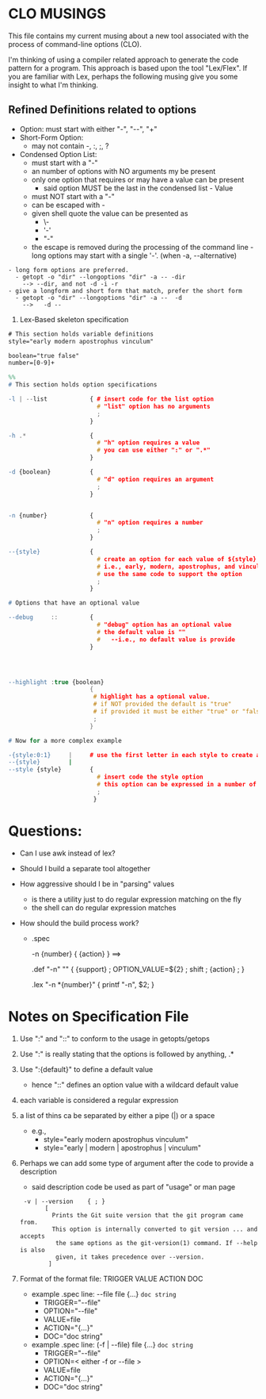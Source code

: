 # CLO MUSINGS

This file contains my current musing about a new tool associated with the 
process of command-line options (CLO). 


I'm thinking of using a compiler related approach to generate the code pattern for a program.  This approach is based upon the tool "Lex/Flex". If you are familiar with Lex, perhaps the following musing give you some insight to what I'm thinking.

## Refined Definitions related to options
   - Option: must start with either "-", "--", "+"
   - Short-Form Option:
     * may not contain -, :, ;, \?
   - Condensed Option List:
     - must start with a "-"
     - an number of options with NO arguments my be present
     - only one option that requires or may have a value can be present
       - said option MUST be the last in the condensed list
    - Value
      - must NOT start with a "-"
      - can be escaped with \-
      - given shell quote the value can be presented as
        * \\-
        * '\-'
        * "\-"
      - the escape is removed during the processing of the command line
    - long options may start with a single '-'. (when -a, --alternative)
    
    - long form options are preferred.
      - getopt -o "dir" --longoptions "dir" -a -- -dir
        --> --dir, and not -d -i -r
    - give a longform and short form that match, prefer the short form
      - getopt -o "dir" --longoptions "dir" -a --  -d
        -->   -d --


1. Lex-Based skeleton specification   

  ```lex
  # This section holds variable definitions
  style="early modern apostrophus vinculum"

  boolean="true false"
  number=[0-9]+

  %%
  # This section holds option specifications

  -l | --list            { # insert code for the list option
                           # "list" option has no arguments
                           ;
                         }

  -h .*                  {
                           # "h" option requires a value
                           # you can use either ":" or ".*"
                         }

  -d {boolean}           { 
                           # "d" option requires an argument
                           ;
                         }


  -n {number}            { 
                           # "n" option requires a number
                           ;
                         }

  --{style}              { 
                           # create an option for each value of ${style}
                           # i.e., early, modern, apostrophus, and vinculum 
                           # use the same code to support the option
                           ;
                         }

  # Options that have an optional value

  --debug     ::         {
                           # "debug" option has an optional value
                           # the default value is ""
                           #   --i.e., no default value is provide
                         }




  --highlight :true {boolean}
                         {
                          # highlight has a optional value.
                          # if NOT provided the default is "true"
                          # if provided it must be either "true" or "false"
                          ;
                         }

  # Now for a more complex example

  -{style:0:1}     |     # use the first letter in each style to create an option
  --{style}        |
  --style {style}        { 
                           # insert code the style option
                           # this option can be expressed in a number of ways
                           ;
                          }

 ```


# Questions:
- Can I use awk instead of lex?
- Should I build a separate tool altogether
- How aggressive should I be in "parsing" values
  - is there a utility just to do regular expression matching on the fly
  - the shell can do regular expression matches
- How should the build process work?

    - .spec

      -n {number}  { {action} } ==>

      .def "-n" ""  { {support} ; OPTION_VALUE=${2} ; shift ; {action} ; }

      .lex "-n  \*{number}"  { printf "-n", $2; }


# Notes on Specification File
1. Use ":" and "::"  to conform to the usage in getopts/getops
1. Use ":" is really stating that the options is followed by anything, .*
1. Use ":{default}"  to define a default value
   - hence "::" defines an option value with a wildcard default value
1. each variable is considered a regular expression
1. a list of thins ca be separated by either a pipe (|) or a space
   - e.g.,
     - style="early modern apostrophus vinculum"
     - style="early | modern | apostrophus | vinculum"

1. Perhaps we can add some type of argument after the code to provide a description
    - said description code be used as part of "usage" or man page

    ```TBD
     -v | --version    { ; }
           [
             Prints the Git suite version that the git program came from.
             This option is internally converted to git version ... and accepts
              the same options as the git-version(1) command. If --help is also
              given, it takes precedence over --version.
            ]
    ```

1. Format of the format file:    TRIGGER VALUE ACTION DOC
   * example .spec line:  --file file {...} ```doc string```
     * TRIGGER="--file"
     * OPTION="--file"
     * VALUE=file
     * ACTION="{...}"
     * DOC="doc string"
   * example .spec line: (-f | --file) file {...} ```doc string ```
     * TRIGGER="--file"
     * OPTION=< either -f or --file >
     * VALUE=file
     * ACTION="{...}"
     * DOC="doc string"

